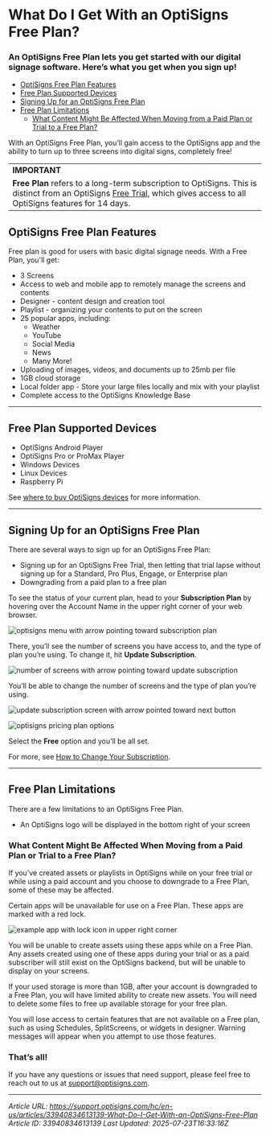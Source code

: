 # What Do I Get With an OptiSigns Free Plan?

### An OptiSigns Free Plan lets you get started with our digital signage software. Here’s what you get when you sign up!

- [OptiSigns Free Plan Features](#Features)
- [Free Plan Supported Devices](#Devices)
- [Signing Up for an OptiSigns Free Plan](#Signing)
- [Free Plan Limitations](#Limitations)
  - [What Content Might Be Affected When Moving from a Paid Plan or Trial to a Free Plan?](#Content)

With an OptiSigns Free Plan, you’ll gain access to the OptiSigns app and the ability to turn up to three screens into digital signs, completely free!

|  |
| --- |
| **IMPORTANT** |
| **Free Plan** refers to a long-term subscription to OptiSigns. This is distinct from an OptiSigns [Free Trial](https://support.optisigns.com/hc/en-us/articles/37966066335891-Getting-Started-with-an-OptiSigns-Free-Trial), which gives access to all OptiSigns features for 14 days. |

## OptiSigns Free Plan Features

Free plan is good for users with basic digital signage needs. With a Free Plan, you'll get:

- 3 Screens
- Access to web and mobile app to remotely manage the screens and contents
- Designer - content design and creation tool
- Playlist - organizing your contents to put on the screen
- 25 popular apps, including:
  - Weather
  - YouTube
  - Social Media
  - News
  - Many More!
- Uploading of images, videos, and documents up to 25mb per file
- 1GB cloud storage
- Local folder app - Store your large files locally and mix with your playlist
- Complete access to the OptiSigns Knowledge Base

---

## Free Plan Supported Devices

- OptiSigns Android Player
- OptiSigns Pro or ProMax Player
- Windows Devices
- Linux Devices
- Raspberry Pi

See [where to buy OptiSigns devices](https://support.optisigns.com/hc/en-us/articles/32129032857875-Where-to-Buy-OptiSigns-Devices) for more information.

---

## Signing Up for an OptiSigns Free Plan

There are several ways to sign up for an OptiSigns Free Plan:

- Signing up for an OptiSigns Free Trial, then letting that trial lapse without signing up for a Standard, Pro Plus, Engage, or Enterprise plan
- Downgrading from a paid plan to a free plan

To see the status of your current plan, head to your **Subscription Plan** by hovering over the Account Name in the upper right corner of your web browser.

![optisigns menu with arrow pointing toward subscription plan](https://support.optisigns.com/hc/article_attachments/33940834597651)

There, you’ll see the number of screens you have access to, and the type of plan you’re using. To change it, hit **Update Subscription**.

![number of screens with arrow pointing toward update subscription](https://support.optisigns.com/hc/article_attachments/33940848716307)

You’ll be able to change the number of screens and the type of plan you’re using.

![update subscription screen with arrow pointed toward next button](https://support.optisigns.com/hc/article_attachments/33940848717843)

![optisigns pricing plan options](https://support.optisigns.com/hc/article_attachments/33940848721427)

Select the **Free** option and you’ll be all set.

For more, see [How to Change Your Subscription](https://support.optisigns.com/hc/en-us/articles/1500000493782-Billing-How-do-I-change-my-subscription-plan).

---

## Free Plan Limitations

There are a few limitations to an OptiSigns Free Plan.

- An OptiSigns logo will be displayed in the bottom right of your screen

### What Content Might Be Affected When Moving from a Paid Plan or Trial to a Free Plan?

If you’ve created assets or playlists in OptiSigns while on your free trial or while using a paid account and you choose to downgrade to a Free Plan, some of these may be affected.

Certain apps will be unavailable for use on a Free Plan. These apps are marked with a red lock.

![example app with lock icon in upper right corner](https://support.optisigns.com/hc/article_attachments/33940834606867)

You will be unable to create assets using these apps while on a Free Plan. Any assets created using one of these apps during your trial or as a paid subscriber will still exist on the OptiSigns backend, but will be unable to display on your screens.

If your used storage is more than 1GB, after your account is downgraded to a Free Plan, you will have limited ability to create new assets. You will need to delete some files to free up available storage for your free plan.

You will lose access to certain features that are not available on a Free plan, such as using Schedules, SplitScreens, or widgets in designer. Warning messages will appear when you attempt to use those features.

### That’s all!

If you have any questions or issues that need support, please feel free to reach out to us at [support@optisigns.com](mailto:support@optisigns.com).

---
*Article URL: https://support.optisigns.com/hc/en-us/articles/33940834613139-What-Do-I-Get-With-an-OptiSigns-Free-Plan*
*Article ID: 33940834613139*
*Last Updated: 2025-07-23T16:33:16Z*
